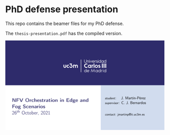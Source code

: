 # PhD defense presentation
This repo contains the beamer files for my PhD defense.

The `thesis-presentation.pdf` has the compiled version.

<img alt="front" src="thesis-presentation-front.png" width="500" />

